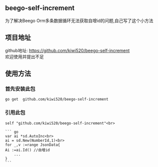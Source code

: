 
## beego-self-increment
为了解决Beego Orm多条数据循环无法获取自增id的问题,自己写了这个小方法<br>
## 项目地址
github地址: https://github.com/kiwi520/beego-self-increment<br>
欢迎使用并提出不足

## 使用方法
   ### 首先安装此包<br>
    go get  github.com/kiwi520/beego-self-increment
   ### 引用此包
    self "github.com/kiwi520/beego-self-increment"<br>
    
    ``` go
    var ai *sd.AutoInc<br>
    ai = sd.New(NumberId,1)<br>
    for _,v :=range JsonData{
	Ai :=ai.Id() //自增id
        ...
    }
    ```
    
   
   
